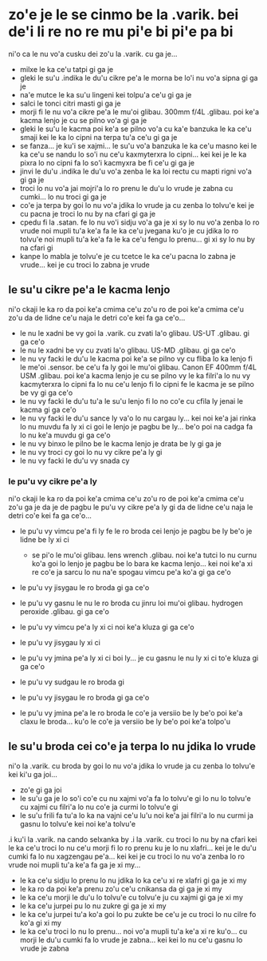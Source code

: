 zo'e je le se cinmo be la .varik. bei de'i li re no re mu pi'e bi pi'e pa bi
============================================================================

ni'o ca le nu vo'a cusku dei zo'u la .varik. cu ga je...

* milxe le ka ce'u tatpi gi ga je
* gleki le su'u .indika le du'u cikre pe'a le morna be lo'i nu vo'a sipna gi ga je
* na'e mutce le ka su'u lingeni kei tolpu'a ce'u gi ga je
* salci le tonci citri masti gi ga je
* morji fi le nu vo'a cikre pe'a le mu'oi glibau. 300mm f/4L .glibau. poi ke'a kacma lenjo je cu se pilno vo'a gi ga je
* gleki le su'u le kacma poi ke'a se pilno vo'a cu ka'e banzuka le ka ce'u smaji kei le ka lo cipni na terpa tu'a ce'u gi ga je
* se fanza... je ku'i se xajmi... le su'u vo'a banzuka le ka ce'u masno kei le ka ce'u se nandu lo so'i nu ce'u kaxmyterxra lo cipni... kei kei je le ka pixra lo no cipni fa lo so'i kacmyxra be fi ce'u gi ga je
* jinvi le du'u .indika le du'u vo'a zenba le ka loi rectu cu mapti rigni vo'a gi ga je
* troci lo nu vo'a jai mojri'a lo ro prenu le du'u lo vrude je zabna cu cumki... lo nu troci gi ga je
* co'e ja terpa by goi lo nu vo'a jdika lo vrude ja cu zenba lo tolvu'e kei je cu pacna je troci lo nu by na cfari gi ga je
* cpedu fi la .satan. fe lo nu vo'i sidju vo'a ga je xi sy lo nu vo'a zenba lo ro vrude noi mupli tu'a ke'a fa le ka ce'u jvegana ku'o je cu jdika lo ro tolvu'e noi mupli tu'a ke'a fa le ka ce'u fengu lo prenu... gi xi sy lo nu by na cfari gi
* kanpe lo mabla je tolvu'e je cu tcetce le ka ce'u pacna lo zabna je vrude... kei je cu troci lo zabna je vrude

## le su'u cikre pe'a le kacma lenjo
ni'o ckaji le ka ro da poi ke'a cmima ce'u zo'u ro de poi ke'a cmima ce'u zo'u da de lidne ce'u naja le detri co'e kei fa ga ce'o...

* le nu le xadni be vy goi la .varik. cu zvati la'o glibau. US-UT .glibau. gi ga ce'o
* le nu le xadni be vy cu zvati la'o glibau. US-MD .glibau. gi ga ce'o
* le nu vy facki le du'u le kacma poi ke'a se pilno vy cu fliba lo ka lenjo fi le me'oi .sensor. be ce'u fa ly goi le mu'oi glibau. Canon EF 400mm f/4L USM .glibau. poi ke'a kacma lenjo je cu se pilno vy le ka filri'a lo nu vy kacmyterxra lo cipni fa lo nu ce'u lenjo fi lo cipni fe le kacma je se pilno be vy gi ga ce'o
* le nu vy facki le du'u tu'a le su'u lenjo fi lo no co'e cu cfila ly jenai le kacma gi ga ce'o
* le nu vy facki le du'u sance ly va'o lo nu cargau ly... kei noi ke'a jai rinka lo nu muvdu fa ly xi ci goi le lenjo je pagbu be ly... be'o poi na cadga fa lo nu ke'a muvdu gi ga ce'o
* le nu vy binxo le pilno be le kacma lenjo je drata be ly gi ga je
* le nu vy troci cy goi lo nu vy cikre pe'a ly gi
* le nu vy facki le du'u vy snada cy

### le pu'u vy cikre pe'a ly
ni'o ckaji le ka ro da poi ke'a cmima ce'u zo'u ro de poi ke'a cmima ce'u zo'u ga je da je de pagbu le pu'u vy cikre pe'a ly gi da de lidne ce'u naja le detri co'e kei fa ga ce'o...

* le pu'u vy vimcu pe'a fi ly fe le ro broda cei lenjo je pagbu be ly be'o je lidne be ly xi ci

  * se pi'o le mu'oi glibau. lens wrench .glibau. noi ke'a tutci lo nu curnu ko'a goi lo lenjo je pagbu be lo bara ke kacma lenjo... kei noi ke'a xi re co'e ja sarcu lo nu na'e spogau vimcu pe'a ko'a gi ga ce'o

* le pu'u vy jisygau le ro broda gi ga ce'o
* le pu'u vy gasnu le nu le ro broda cu jinru loi mu'oi glibau. hydrogen peroxide .glibau. gi ga ce'o
* le pu'u vy vimcu pe'a ly xi ci noi ke'a kluza gi ga ce'o
* le pu'u vy jisygau ly xi ci
* le pu'u vy jmina pe'a ly xi ci boi ly... je cu gasnu le nu ly xi ci to'e kluza gi ga ce'o
* le pu'u vy sudgau le ro broda gi
* le pu'u vy jisygau le ro broda gi ga ce'o
* le pu'u vy jmina pe'a le ro broda le co'e ja versiio be ly be'o poi ke'a claxu le broda... ku'o le co'e ja versiio be ly be'o poi ke'a tolpo'u

## le su'u broda cei co'e ja terpa lo nu jdika lo vrude
ni'o la .varik. cu broda by goi lo nu vo'a jdika lo vrude ja cu zenba lo tolvu'e kei ki'u ga joi...

* zo'e gi ga joi
* le su'u ga je lo so'i co'e cu nu xajmi vo'a fa lo tolvu'e gi lo nu lo tolvu'e cu xajmi cu filri'a lo nu co'e ja curmi lo tolvu'e gi
* le su'u frili fa tu'a lo ka na vajni ce'u lu'u noi ke'a jai filri'a lo nu curmi ja gasnu lo tolvu'e kei noi ke'a tolvu'e

.i ku'i la .varik. na cando selxanka by  .i la .varik. cu troci lo nu by na cfari kei le ka ce'u troci lo nu ce'u morji fi lo ro prenu ku je lo nu xlafri... kei je le du'u cumki fa lo nu xagzengau pe'a... kei kei je cu troci lo nu vo'a zenba lo ro vrude noi mupli tu'a ke'a fa ga je xi my...

* le ka ce'u sidju lo prenu lo nu jdika lo ka ce'u xi re xlafri gi ga je xi my
* le ka ro da poi ke'a prenu zo'u ce'u cnikansa da gi ga je xi my
* le ka ce'u morji le du'u lo tolvu'e cu tolvu'e ju cu xajmi gi ga je xi my
* le ka ce'u jurpei pu lo nu zukre gi ga je xi my
* le ka ce'u jurpei tu'a ko'a goi lo pu zukte be ce'u je cu troci lo nu cilre fo ko'a gi xi my
* le ka ce'u troci lo nu lo prenu... noi vo'a mupli tu'a ke'a xi re ku'o... cu morji le du'u cumki fa lo vrude je zabna... kei kei lo nu ce'u gasnu lo vrude je zabna
